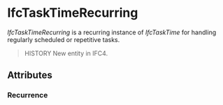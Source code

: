 # IfcTaskTimeRecurring

_IfcTaskTimeRecurring_ is a recurring instance of _IfcTaskTime_ for handling regularly scheduled or repetitive tasks.

> HISTORY New entity in IFC4.

## Attributes

### Recurrence

